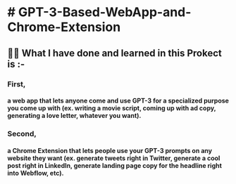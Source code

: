 <h1># GPT-3-Based-WebApp-and-Chrome-Extension</h1>

<h2 align="left"> 🧑‍💻 What I have done and learned in this Prokect is :- </h2>
<h3>First,</h3><h4> a web app that lets anyone come and use GPT-3 for a specialized purpose you come up with (ex. writing a movie script, coming up with ad copy, generating a love letter, whatever you want).</h4>
<h3>Second,</h3><h4> a Chrome Extension that lets people use your GPT-3 prompts on any website they want (ex. generate tweets right in Twitter, generate a cool post right in LinkedIn, generate landing page copy for the headline right into Webflow, etc).</h4>
